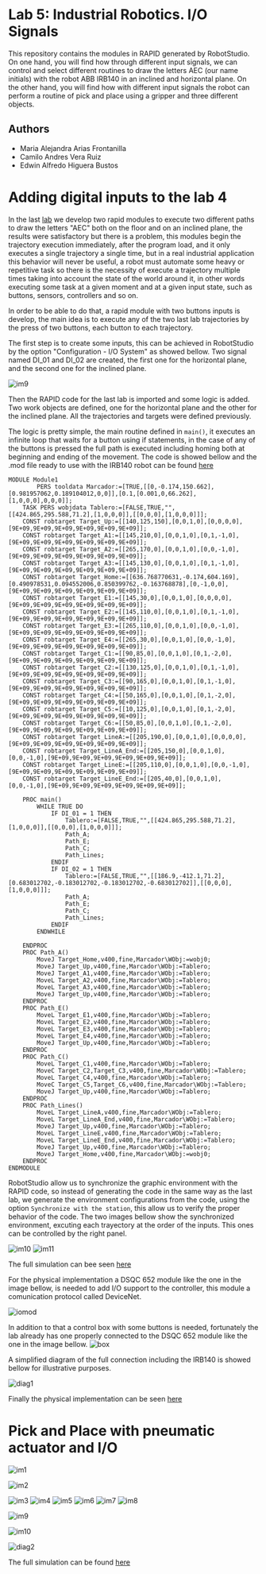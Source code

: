 # Lab 5: Industrial Robotics. I/O Signals

This repository contains the modules in RAPID generated by RobotStudio. On one hand, you will find how through different input signals, we can control and select different routines to draw the letters AEC (our name initials) with the robot ABB IRB140 in an inclined and horizontal plane. On the other hand, you will find how with different input signals the robot can perform a routine of pick and place using a gripper and three different objects.

## Authors

- Maria Alejandra Arias Frontanilla
- Camilo Andres Vera Ruiz
- Edwin Alfredo Higuera Bustos

# Adding digital inputs to the lab 4

In the last [lab](https://github.com/ariasAleia/RobotStudio_Robotics_Lab4) we develop two rapid modules to execute two different paths to draw the letters "AEC" both on the floor and on an inclined plane, the results were satisfactory but there is a problem, this modules begin the trajectory execution immediately, after the program load, and it only executes a single trajectory a single time, but in a real industrial application this behavior will never be useful, a robot must automate some heavy or repetitive task so there is the necessity of execute a trajectory multiple times taking into account the state of the world around it, in other words executing some task at a given moment and at a given input state, such as buttons, sensors, controllers and so on.

In order to be able to do that, a rapid module with two buttons inputs is develop, the main idea is to execute any of the two last lab trajectories by the press of two buttons, each button to each trajectory.

The first step is to create some inputs, this can be achieved in RobotStudio by the option "Configuration - I/O System" as showed bellow. Two signal named DI_01 and DI_02 are created, the first one for the horizontal plane, and the second one for the inclined plane.

![im9](images/signals_punto1.png)

Then the RAPID code for the last lab is imported and some logic is added. Two work objects are defined, one for the horizontal plane and the other for the inclined plane. All the trajectories and targets were defined previously.

The logic is pretty simple, the main routine defined in `main()`, it executes an infinite loop that waits for a button using if statements, in the case of any of the buttons is pressed the full path is executed including homing both at beginning and ending of the movement. The code is showed bellow and the .mod file ready to use with the IRB140 robot can be found [here](Module1.mod)

```rapid
MODULE Module1
        PERS tooldata Marcador:=[TRUE,[[0,-0.174,150.662],[0.981957062,0.189104012,0,0]],[0.1,[0.001,0,66.262],[1,0,0,0],0,0,0]];
    TASK PERS wobjdata Tablero:=[FALSE,TRUE,"",[[424.865,295.588,71.2],[1,0,0,0]],[[0,0,0],[1,0,0,0]]];
    CONST robtarget Target_Up:=[[140,125,150],[0,0,1,0],[0,0,0,0],[9E+09,9E+09,9E+09,9E+09,9E+09,9E+09]];
    CONST robtarget Target_A1:=[[145,210,0],[0,0,1,0],[0,1,-1,0],[9E+09,9E+09,9E+09,9E+09,9E+09,9E+09]];
    CONST robtarget Target_A2:=[[265,170,0],[0,0,1,0],[0,0,-1,0],[9E+09,9E+09,9E+09,9E+09,9E+09,9E+09]];
    CONST robtarget Target_A3:=[[145,130,0],[0,0,1,0],[0,1,-1,0],[9E+09,9E+09,9E+09,9E+09,9E+09,9E+09]];
    CONST robtarget Target_Home:=[[636.768770631,-0.174,604.169],[0.490978531,0.094552006,0.850399762,-0.163768878],[0,-1,0,0],[9E+09,9E+09,9E+09,9E+09,9E+09,9E+09]];
    CONST robtarget Target_E1:=[[145,30,0],[0,0,1,0],[0,0,0,0],[9E+09,9E+09,9E+09,9E+09,9E+09,9E+09]];
    CONST robtarget Target_E2:=[[145,110,0],[0,0,1,0],[0,1,-1,0],[9E+09,9E+09,9E+09,9E+09,9E+09,9E+09]];
    CONST robtarget Target_E3:=[[265,110,0],[0,0,1,0],[0,0,-1,0],[9E+09,9E+09,9E+09,9E+09,9E+09,9E+09]];
    CONST robtarget Target_E4:=[[265,30,0],[0,0,1,0],[0,0,-1,0],[9E+09,9E+09,9E+09,9E+09,9E+09,9E+09]];
    CONST robtarget Target_C1:=[[90,85,0],[0,0,1,0],[0,1,-2,0],[9E+09,9E+09,9E+09,9E+09,9E+09,9E+09]];
    CONST robtarget Target_C2:=[[130,125,0],[0,0,1,0],[0,1,-1,0],[9E+09,9E+09,9E+09,9E+09,9E+09,9E+09]];
    CONST robtarget Target_C3:=[[90,165,0],[0,0,1,0],[0,1,-1,0],[9E+09,9E+09,9E+09,9E+09,9E+09,9E+09]];
    CONST robtarget Target_C4:=[[50,165,0],[0,0,1,0],[0,1,-2,0],[9E+09,9E+09,9E+09,9E+09,9E+09,9E+09]];
    CONST robtarget Target_C5:=[[10,125,0],[0,0,1,0],[0,1,-2,0],[9E+09,9E+09,9E+09,9E+09,9E+09,9E+09]];
    CONST robtarget Target_C6:=[[50,85,0],[0,0,1,0],[0,1,-2,0],[9E+09,9E+09,9E+09,9E+09,9E+09,9E+09]];
    CONST robtarget Target_LineA:=[[205,190,0],[0,0,1,0],[0,0,0,0],[9E+09,9E+09,9E+09,9E+09,9E+09,9E+09]];
    CONST robtarget Target_LineA_End:=[[205,150,0],[0,0,1,0],[0,0,-1,0],[9E+09,9E+09,9E+09,9E+09,9E+09,9E+09]];
    CONST robtarget Target_LineE:=[[205,110,0],[0,0,1,0],[0,0,-1,0],[9E+09,9E+09,9E+09,9E+09,9E+09,9E+09]];
    CONST robtarget Target_LineE_End:=[[205,40,0],[0,0,1,0],[0,0,-1,0],[9E+09,9E+09,9E+09,9E+09,9E+09,9E+09]];

    PROC main()
        WHILE TRUE DO
            IF DI_01 = 1 THEN
                Tablero:=[FALSE,TRUE,"",[[424.865,295.588,71.2],[1,0,0,0]],[[0,0,0],[1,0,0,0]]];
                Path_A;
                Path_E;
                Path_C;
                Path_Lines;
            ENDIF
            IF DI_02 = 1 THEN
                Tablero:=[FALSE,TRUE,"",[[186.9,-412.1,71.2],[0.683012702,-0.183012702,-0.183012702,-0.683012702]],[[0,0,0],[1,0,0,0]]];
                Path_A;
                Path_E;
                Path_C;
                Path_Lines;
            ENDIF
        ENDWHILE
        
    ENDPROC
    PROC Path_A()
        MoveJ Target_Home,v400,fine,Marcador\WObj:=wobj0;
        MoveJ Target_Up,v400,fine,Marcador\WObj:=Tablero;
        MoveJ Target_A1,v400,fine,Marcador\WObj:=Tablero;
        MoveL Target_A2,v400,fine,Marcador\WObj:=Tablero;
        MoveL Target_A3,v400,fine,Marcador\WObj:=Tablero;
        MoveJ Target_Up,v400,fine,Marcador\WObj:=Tablero;
    ENDPROC
    PROC Path_E()
        MoveL Target_E1,v400,fine,Marcador\WObj:=Tablero;
        MoveL Target_E2,v400,fine,Marcador\WObj:=Tablero;
        MoveL Target_E3,v400,fine,Marcador\WObj:=Tablero;
        MoveL Target_E4,v400,fine,Marcador\WObj:=Tablero;
        MoveJ Target_Up,v400,fine,Marcador\WObj:=Tablero;
    ENDPROC
    PROC Path_C()
        MoveL Target_C1,v400,fine,Marcador\WObj:=Tablero;
        MoveC Target_C2,Target_C3,v400,fine,Marcador\WObj:=Tablero;
        MoveL Target_C4,v400,fine,Marcador\WObj:=Tablero;
        MoveC Target_C5,Target_C6,v400,fine,Marcador\WObj:=Tablero;
        MoveJ Target_Up,v400,fine,Marcador\WObj:=Tablero;
    ENDPROC
    PROC Path_Lines()
        MoveL Target_LineA,v400,fine,Marcador\WObj:=Tablero;
        MoveL Target_LineA_End,v400,fine,Marcador\WObj:=Tablero;
        MoveJ Target_Up,v400,fine,Marcador\WObj:=Tablero;
        MoveL Target_LineE,v400,fine,Marcador\WObj:=Tablero;
        MoveL Target_LineE_End,v400,fine,Marcador\WObj:=Tablero;
        MoveJ Target_Up,v400,fine,Marcador\WObj:=Tablero;
        MoveJ Target_Home,v400,fine,Marcador\WObj:=wobj0;
    ENDPROC
ENDMODULE
```

RobotStudio allow us to synchronize the graphic environment with the RAPID code, so instead of generating the code in the same way as the last lab, we generate the environment configurations from the code, using the option `Synchronize with the station`, this allow us to verify the proper behavior of the code. The two images bellow show the synchronized environment, excuting each trayectory at the order of the inputs. This ones can be controlled by the right panel.

![im10](images/signal1_horizontal_plane.png)
![im11](images/signal2_inclined_plane.png)

The full simulation can bee seen [here](https://www.youtube.com/watch?v=tKo-fJIsRrs)

For the physical implementation a DSQC 652 module like the one in the image bellow, is needed to add I/O support to the controller, this module a comunication protocol called DeviceNet.

![iomod](images/IOM.png)

In addition to that a control box with some buttons is needed, fortunately the lab already has one properly connected to the  DSQC 652 module like the one in the image bellow.
![box](images/controlBox.png)

A simplified diagram of the full connection including the IRB140 is showed bellow for illustrative purposes.

![diag1](images/diag1.png)

Finally the physical implementation can be seen [here](https://www.youtube.com/watch?v=5Umj_LPHBDM)

# Pick and Place with pneumatic actuator and I/O


![im1](images/StationLogic.png)

![im2](images/physics_pallet.png)

![im3](images/signals.png)
![im4](images/IO_Signals.png)
![im5](images/robot.png)
![im6](images/path_examples.png)
![im7](images/synchronize.png)
![im8](images/restart.png)


![im9](images/fullneu.png)  

![im10](images/neu1.png)  

![diag2](images/diag2.png)

The full simulation can be found [here](https://www.youtube.com/watch?v=OrLED6QgCuY)
